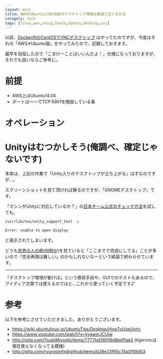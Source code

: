 ```yaml
---
layout: post
title: AWSのUbuntuにVNC経由のデスクトップ環境を最速で立てる方法
category: tech
tags: [linux,aws,setup,howto,ubuntu,desktop,vnc]
---
```


以前、[Docker内のCentOSでVNCデスクトップ](https://github.com/kazuhito-m/dockers/blob/master/desktop_and_browser_vnc/Dockerfile) はやってたのですが、今度はそれの「AWS✕Ubuntu版」をやってみたので、記録しておきます。

最早を目指したので「こまけーことはいいんだよ！」仕様になっておりますが、それでも良いならご参考に。

# 前提

+ AWS上はUbuntu14.04
+ ポートは〜〜でTCP:5901を開放している事

# オペレーション

# Unityはむつかしそう(俺調べ、確定じゃないです)

本来は、上記の作業で「Unity入りのデスクトップが立ち上がる」はずなのですが…。

スクリーンショットを見て頂ければ解るのですが、「GNOMEデスクトップ」です。

「マシンがUnityに対応しているか？」の[日本チーム公式のチェック方法](https://wiki.ubuntulinux.jp/UbuntuTips/Desktop/HowToUseUnity)を試しても、

```bash
/usr/lib/nux/unity_support_test -p

Error: unable to open display
```

と表示されてしまいます。

どうも[世界の人の例(何例か)](https://www.youtube.com/watch?v=ljvgwmJCUjw
)を見ていると「ここまでで完成にしてる」ことが多いので「完全再現は難しい」のかもしれないなーという結論で終わらせています。

---

「デスクトップ環境が動けば」という簡易手段や、GUIでのテストもあるので、アイディア次第では使えるのではと…これから使っていく予定です♪


# 参考

以下を参考にさせていただきました。ありがとうございます。

+ https://wiki.ubuntulinux.jp/UbuntuTips/Desktop/HowToUseUnity
+ https://www.youtube.com/watch?v=ljvgwmJCUjw
+ http://qiita.com/YuukiMiyoshi/items/7777bd36016d8ed1fae2 (tigervncは現在使えなくなってる模様)
+ http://qiita.com/ryunosinfx@github/items/b28e23f65c74a0f59d03
